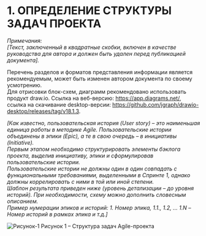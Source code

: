 # 1. ОПРЕДЕЛЕНИЕ СТРУКТУРЫ ЗАДАЧ ПРОЕКТА  

*Примечания:*  
*[Текст, заключенный в квадратные скобки, включен в качестве руководства для автора и должен быть удален перед публикацией документа].*  

Перечень разделов и форматов представления информации является рекомендуемым, может быть изменен автором документа по своему усмотрению.  
Для отрисовки блок-схем, диаграмм рекомендовано использовать продукт draw.io. Ссылка на веб-версию: https://app.diagrams.net/, ссылка на скачивание desktop-версии: https://github.com/jgraph/drawio-desktop/releases/tag/v18.1.3.

*[Как известно, пользовательская история (User story) – это наименьшая единица работы в методике Agile. Пользовательские истории объединены в эпики (Epic), а те в свою очередь – в инициативы (Initiative).*  
*Первым этапом необходимо структурировать элементы бэклога проекта, выделив инициативу, эпики и сформулировав пользовательские истории.*  
*Пользовательские истории не должны один в один совпадать с функциональными требованиями, выделенными в Спринте 1, однако должны коррелировать с ними в той или иной степени.*  
*Шаблон результата приведен ниже (уровень детализации – до уровня историй). При необходимости, схему можно дополнить словесным описанием.*  
*Пример нумерации эпиков и историй: 1. Номер эпика, 1.1., 1.2, … 1.N – Номер историй в рамках эпика и т.д.]*  

![Рисунок-1](../2-sprint/pic-1.png)
Рисунок 1 – Структура задач Agile-проекта